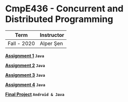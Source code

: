 # CmpE436 - Concurrent and Distributed Programming

Term | Instructor
-----| ----------
Fall - 2020 | Alper Şen 



**[Assignment 1](https://github.com/bekir96/BOUN_PROJECTS/tree/master/CMPE436/Assignment1) `Java`**

**[Assignment 2](https://github.com/bekir96/BOUN_PROJECTS/tree/master/CMPE436/Assignment2) `Java`**

**[Assignment 3](https://github.com/bekir96/BOUN_PROJECTS/tree/master/CMPE436/Assignment3) `Java`**

**[Assignment 4](https://github.com/bekir96/BOUN_PROJECTS/tree/master/CMPE436/Assignment4) `Java`**

**[Final Project](https://github.com/bekir96/BOUN_PROJECTS/tree/master/CMPE436/FinalProject) `Android & Java`**


